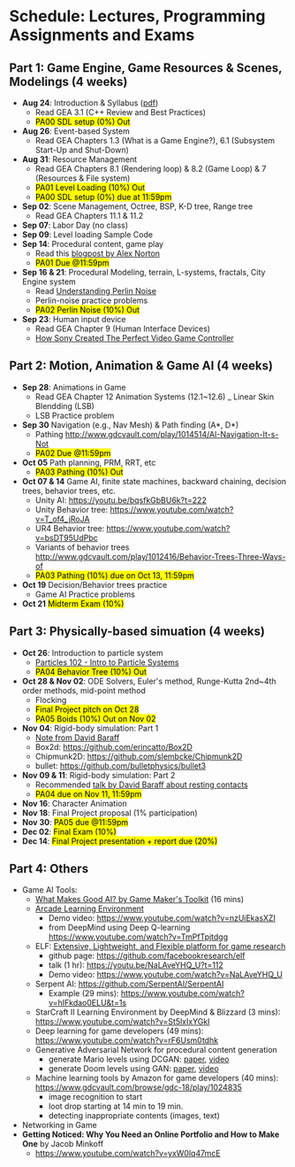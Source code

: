 # Schedule: Lectures, Programming Assignments and Exams

## Part 1: Game Engine, Game Resources & Scenes, Modelings (4 weeks)

- **Aug 24**: Introduction & Syllabus ([pdf](https://www.dropbox.com/s/kx9srnctvwj1b3c/01-Introduction.pdf))
  - Read GEA 3.1 (C++ Review and Best Practices)
  - <mark>PA00 SDL setup (0%) Out</mark>
- **Aug 26**: Event-based System 
  - Read GEA Chapters 1.3 (What is a Game Engine?), 6.1 (Subsystem Start-Up and Shut-Down) 
- **Aug 31**: Resource Management  
  - Read GEA Chapters 8.1 (Rendering loop) & 8.2 (Game Loop) & 7 (Resources & File system)
  - <mark>PA01 Level Loading (10%) Out</mark>
  - <mark>PA00 SDL setup (0%) due at 11:59pm</mark>
- **Sep 02**: Scene Management, Octree, BSP, K-D tree, Range tree 
  - Read GEA Chapters 11.1 & 11.2
- **Sep 07**: Labor Day (no class)
- **Sep 09**: Level loading Sample Code 
- **Sep 14**: Procedural content, game play 
  - Read this [blogpost by Alex Norton](https://www.gamecareerguide.com/news/169624/opinion_the_difficulties_of_an_infinite_video_game_world.php)
  - <mark>PA01 Due @11:59pm</mark>
- **Sep 16 & 21**: Procedural Modeling, terrain, L-systems, fractals, City Engine system
  - Read [Understanding Perlin Noise](https://flafla2.github.io/2014/08/09/perlinnoise.html) 
  - Perlin-noise practice problems
  - <mark>PA02 Perlin Noise (10%) Out</mark>
- **Sep 23**: Human input device
  - Read GEA Chapter 9 (Human Interface Devices)
  - [How Sony Created The Perfect Video Game Controller](https://www.youtube.com/watch?v=3Hm9924cvLI)


## Part 2: Motion, Animation & Game AI (4 weeks)
- **Sep 28**: Animations in Game
  - Read GEA Chapter 12 Animation Systems (12.1~12.6)
  _ Linear Skin Blendding (LSB)
  - LSB Practice problem 
- **Sep 30** Navigation (e.g., Nav Mesh) & Path finding (A*, D*) 
  - Pathing http://www.gdcvault.com/play/1014514/AI-Navigation-It-s-Not 
  - <mark>PA02 Due @11:59pm</mark>
- **Oct 05**  Path planning, PRM, RRT, etc 
  - <mark>PA03 Pathing (10%) Out</mark>
- **Oct 07 & 14**  Game AI, finite state machines, backward chaining, decision trees, behavior trees, etc.
  - Unity AI: https://youtu.be/bqsfkGbBU6k?t=222
  - Unity Behavior tree: https://www.youtube.com/watch?v=T_of4_jRoJA
  - UR4 Behavior tree: https://www.youtube.com/watch?v=bsDT95UdPbc
  - Variants of behavior trees http://www.gdcvault.com/play/1012416/Behavior-Trees-Three-Ways-of 
  - <mark>PA03 Pathing (10%) due on Oct 13, 11:59pm</mark>
- **Oct 19** Decision/Behavior trees practice 
  - Game AI Practice problems 
- **Oct 21** <mark>Midterm Exam (10%)</mark>

## Part 3: Physically-based simuation (4 weeks)
- **Oct 26**: Introduction to particle system 
  - [Particles 102 - Intro to Particle Systems](https://www.youtube.com/watch?v=rR_bm8f8rVE)
  - <mark>PA04 Behavior Tree (10%) Out</mark>
- **Oct 28 & Nov 02**: ODE Solvers, Euler's method, Runge-Kutta 2nd~4th order methods, mid-point method
  - Flocking 
  - <mark>Final Project pitch on Oct 28</mark>
  - <mark>PA05 Boids (10%) Out on Nov 02</mark>
- **Nov 04**: Rigid-body simulation: Part 1 
  - [Note from David Baraff](https://www.dropbox.com/s/q1f1j7jp5bk5a64/notesd1.pdf?dl=0)
  - Box2d: https://github.com/erincatto/Box2D
  - Chipmunk2D: https://github.com/slembcke/Chipmunk2D
  - bullet: https://github.com/bulletphysics/bullet3
- **Nov 09 & 11**: Rigid-body simulation: Part 2 
  - Recommended [talk by David Baraff about resting contacts](https://www.youtube.com/watch?v=vNTHveVpDDc)
  - <mark>PA04 due on Nov 11, 11:59pm</mark>
- **Nov 16**: Character Animation 
- **Nov 18**: Final Project proposal (1% participation)
- **Nov 30**: <mark>PA05 due @11:59pm</mark>
- **Dec 02**: <mark>Final Exam (10%)</mark>
- **Dec 14**: <mark>Final Project presentation + report due (20%)</mark>

## Part 4: Others
- Game AI Tools:
  - [What Makes Good AI? by Game Maker's Toolkit](https://www.youtube.com/watch?v=9bbhJi0NBkk) (16 mins)
  - [Arcade Learning Environment](https://github.com/mgbellemare/Arcade-Learning-Environment)
    - Demo video: https://www.youtube.com/watch?v=nzUiEkasXZI
    - from DeepMind using Deep Q-learning https://www.youtube.com/watch?v=TmPfTpjtdgg
  - ELF: [Extensive, Lightweight, and Flexible platform for game research](https://code.fb.com/ml-applications/introducing-elf-an-extensive-lightweight-and-flexible-platform-for-game-research/)
    - github page: https://github.com/facebookresearch/elf
    - talk (1 hr): https://youtu.be/NaLAveYHQ_U?t=112
    - Demo video: https://www.youtube.com/watch?v=NaLAveYHQ_U
  - Serpent AI: https://github.com/SerpentAI/SerpentAI
    - Example (29 mins): https://www.youtube.com/watch?v=hIFkdao0ELU&t=1s
  - StarCraft II Learning Environment by DeepMind & Blizzard (3 mins): https://www.youtube.com/watch?v=St5lxIxYGkI
  - Deep learning for game developers (49 mins): https://www.youtube.com/watch?v=rF6Usm0tdhk
  - Generative Adversarial Network for procedural content generation
    - generate Mario levels using DCGAN: [paper](https://arxiv.org/pdf/1805.00728.pdf), [video](https://www.youtube.com/watch?v=NObqDuPuk7Q)
    - generate Doom levels using GAN: [paper](https://arxiv.org/pdf/1804.09154.pdf), [video](https://www.youtube.com/watch?v=K32FZ-tjQP4)
  - Machine learning tools by Amazon for game developers (40 mins): https://www.gdcvault.com/browse/gdc-18/play/1024835
    - image recognition to start
    - loot drop starting at 14 min to 19 min.
    - detecting inappropriate contents (images, text)
- Networking in Game
- **Getting Noticed: Why You Need an Online Portfolio and How to Make One** by Jacob Minkoff
  - https://www.youtube.com/watch?v=yxW0lq47mcE


